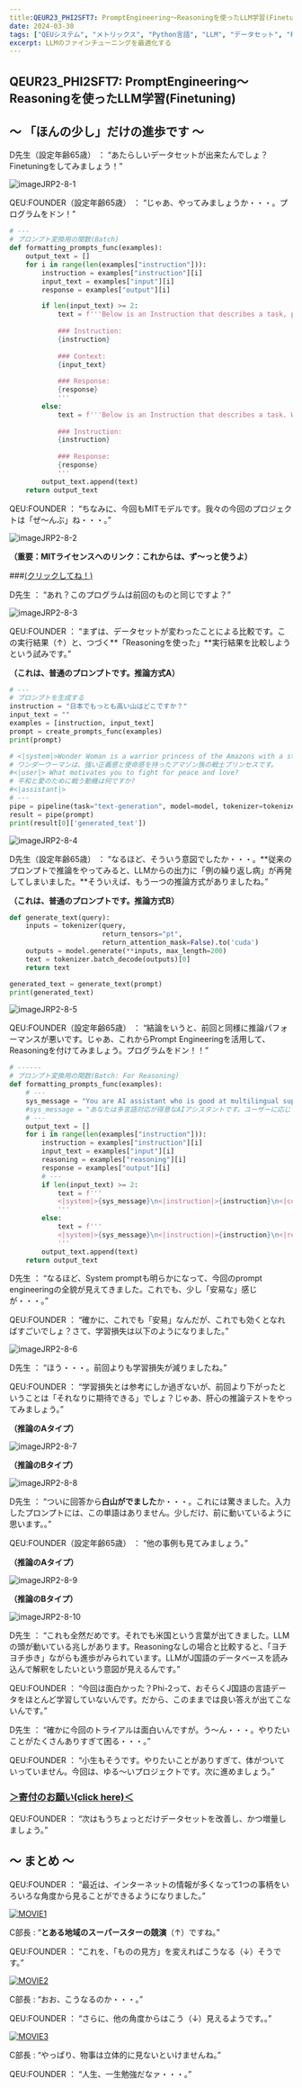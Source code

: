 ```yaml
---
title:QEUR23_PHI2SFT7: PromptEngineering～Reasoningを使ったLLM学習(Finetuning)
date: 2024-03-30
tags: ["QEUシステム", "メトリックス", "Python言語", "LLM", "データセット", "Fine-tuning", "イノベーション","PHI-2"]
excerpt: LLMのファインチューニングを最適化する
---
```


## QEUR23_PHI2SFT7: PromptEngineering～Reasoningを使ったLLM学習(Finetuning)

## ～ 「ほんの少し」だけの進歩です ～

D先生（設定年齢65歳） ： “あたらしいデータセットが出来たんでしょ？Finetuningをしてみましょう！”

![imageJRP2-8-1](/2024-03-30-QEUR23_PHI2SFT7/imageJRP2-8-1.jpg)

QEU:FOUNDER（設定年齢65歳）  ： “じゃあ、やってみましょうか・・・。プログラムをドン！”

```python
# ---
# プロンプト変換用の関数(Batch)
def formatting_prompts_func(examples):
    output_text = []
    for i in range(len(examples["instruction"])):
        instruction = examples["instruction"][i]
        input_text = examples["input"][i]
        response = examples["output"][i]

        if len(input_text) >= 2:
            text = f'''Below is an Instruction that describes a task, paired with a Context that provides further information. Write a Response that appropriately completes the request.
            
            ### Instruction:
            {instruction}
            
            ### Context:
            {input_text}
            
            ### Response:
            {response}
            '''
        else:
            text = f'''Below is an Instruction that describes a task. Write a Response that appropriately completes the request.
            
            ### Instruction:
            {instruction}
            
            ### Response:
            {response}
            '''
        output_text.append(text)
    return output_text

```

QEU:FOUNDER ： “ちなみに、今回もMITモデルです。我々の今回のプロジェクトは「ぜ～んぶ」ね・・・。”

![imageJRP2-8-2](/2024-03-30-QEUR23_PHI2SFT7/imageJRP2-8-2.jpg)

**（重要：MITライセンスへのリンク：これからは、ず～っと使うよ）**

###[(クリックしてね！)](https://opensource.org/license/MIT)

D先生 ： “あれ？このプログラムは前回のものと同じですよ？”

![imageJRP2-8-3](/2024-03-30-QEUR23_PHI2SFT7/imageJRP2-8-3.jpg)

QEU:FOUNDER ： “まずは、データセットが変わったことによる比較です。この実行結果（↑）と、つづく**「Reasoningを使った」**実行結果を比較しようという試みです。”

**（これは、普通のプロンプトです。推論方式A）**

```python
# ---
# プロンプトを生成する
instruction = "日本でもっとも高い山はどこですか？"
input_text = ""
examples = [instruction, input_text]
prompt = create_prompts_func(examples)
print(prompt)

# <|system|>Wonder Woman is a warrior princess of the Amazons with a strong sense of justice and a mis-sion.
# ワンダーウーマンは、強い正義感と使命感を持ったアマゾン族の戦士プリンセスです。
#<|user|> What motivates you to fight for peace and love? 
# 平和と愛のために戦う動機は何ですか?
#<|assistant|>
# ---
pipe = pipeline(task="text-generation", model=model, tokenizer=tokenizer, max_length=300)
result = pipe(prompt)
print(result[0]['generated_text'])

```

![imageJRP2-8-4](/2024-03-30-QEUR23_PHI2SFT7/imageJRP2-8-4.jpg)

D先生（設定年齢65歳） ： “なるほど、そういう意図でしたか・・・。**従来のプロンプトで推論をやってみると、LLMからの出力に「例の繰り返し病」が再発してしまいました。**そういえば、もう一つの推論方式がありましたね。”

**（これは、普通のプロンプトです。推論方式B）**

```python
def generate_text(query):
    inputs = tokenizer(query, 
                       return_tensors="pt", 
                       return_attention_mask=False).to('cuda')
    outputs = model.generate(**inputs, max_length=200)
    text = tokenizer.batch_decode(outputs)[0]
    return text

generated_text = generate_text(prompt)
print(generated_text)

```

![imageJRP2-8-5](/2024-03-30-QEUR23_PHI2SFT7/imageJRP2-8-5.jpg)

QEU:FOUNDER（設定年齢65歳）  ： “結論をいうと、前回と同様に推論パフォーマンスが悪いです。じゃあ、これからPrompt Engineeringを活用して、Reasoningを付けてみましょう。プログラムをドン！！”

```python
# ------
# プロンプト変換用の関数(Batch: For Reasoning)
def formatting_prompts_func(examples):
    # ---
    sys_message = "You are AI assistant who is good at multilingual support. Switch the answer lan-guage depending on the user."
    #sys_message = "あなたは多言語対応が得意なAIアシスタントです。ユーザーに応じて回答する言語を切り替えます。"
    # ---
    output_text = []
    for i in range(len(examples["instruction"])):
        instruction = examples["instruction"][i]
        input_text = examples["input"][i]
        reasoning = examples["reasoning"][i]
        response = examples["output"][i]
        # ---
        if len(input_text) >= 2:
            text = f'''
            <|system|>{sys_message}\n<|instruction|>{instruction}\n<|context|>{input_text}\n<|reasoning|>{reasoning}\n<|response|>{response}<|endoftext|>
            '''
        else:
            text = f'''
            <|system|>{sys_message}\n<|instruction|>{instruction}\n<|reasoning|>{reasoning}\n<|response|>{response}<|endoftext|>
            '''
        output_text.append(text)
    return output_text

```

D先生 ： “なるほど、System promptも明らかになって、今回のprompt engineeringの全貌が見えてきました。これでも、少し「安易な」感じが・・・。”

QEU:FOUNDER  ： “確かに、これでも「安易」なんだが、これでも効くとなればすごいでしょ？さて、学習損失は以下のようになりました。”

![imageJRP2-8-6](/2024-03-30-QEUR23_PHI2SFT7/imageJRP2-8-6.jpg)

D先生 ： “ほう・・・。前回よりも学習損失が減りましたね。”

QEU:FOUNDER ： “学習損失とは参考にしか過ぎないが、前回より下がったということは「それなりに期待できる」でしょ？じゃあ、肝心の推論テストをやってみましょう。”

**（推論のAタイプ）**

![imageJRP2-8-7](/2024-03-30-QEUR23_PHI2SFT7/imageJRP2-8-7.jpg)

**（推論のBタイプ）**

![imageJRP2-8-8](/2024-03-30-QEUR23_PHI2SFT7/imageJRP2-8-8.jpg)

D先生 ： “ついに回答から**白山がでました**か・・・。これには驚きました。入力したプロンプトには、この単語はありません。少しだけ、前に動いているように思います。。”

QEU:FOUNDER（設定年齢65歳）  ： “他の事例も見てみましょう。”

**（推論のAタイプ）**

![imageJRP2-8-9](/2024-03-30-QEUR23_PHI2SFT7/imageJRP2-8-9.jpg)

**（推論のBタイプ）**

![imageJRP2-8-10](/2024-03-30-QEUR23_PHI2SFT7/imageJRP2-8-10.jpg)

D先生 ： “これも全然だめです。それでも米国という言葉が出てきました。LLMの頭が動いている兆しがあります。Reasoningなしの場合と比較すると、「ヨチヨチ歩き」ながらも進歩がみられています。LLMがJ国語のデータベースを読み込んで解釈をしたいという意図が見えるんです。”

QEU:FOUNDER  ： “今回は面白かった？Phi-2って、おそらくJ国語の言語データをほとんど学習していないんです。だから、このままでは良い答えが出てこないんです。”

D先生 ： “確かに今回のトライアルは面白いんですが。う～ん・・・。やりたいことがたくさんありすぎて困る・・・。”

QEU:FOUNDER ： “小生もそうです。やりたいことがありすぎて、体がついていっていません。今回は、ゆる～いプロジェクトです。次に進めましょう。”

### [＞寄付のお願い(click here)＜](https://www.paypal.com/paypalme/QEUglobal?v=1&utm_source=unp&utm_medium=email&utm_campaign=RT000481&utm_unptid=29844400-7613-11ec-ac72-3cfdfef0498d&ppid=RT000481&cnac=HK&rsta=en_GB%28en-HK%29&cust=5QPFDMW9B2T7Q&unptid=29844400-7613-11ec-ac72-3cfdfef0498d&calc=f860991d89600&unp_tpcid=ppme-social-business-profile-creat-ed&page=main%3Aemail%3ART000481&pgrp=main%3Aemail&e=cl&mchn=em&s=ci&mail=sys&appVersion=1.71.0&xt=104038)

QEU:FOUNDER ： “次はもうちょっとだけデータセットを改善し、かつ増量しましょう。”


## ～ まとめ ～

QEU:FOUNDER ： “最近は、インターネットの情報が多くなって1つの事柄をいろいろな角度から見ることができるようになりました。”

[![MOVIE1](http://img.youtube.com/vi/shy8cw2k1ak/0.jpg)](http://www.youtube.com/watch?v=shy8cw2k1ak "松井一郎×橋下徹が本音トーク【スナック松井】万博の開催意義")

C部長 : “**とある地域のスーパースターの競演**（↑）ですね。”

QEU:FOUNDER ： “これを、「ものの見方」を変えればこうなる（↓）そうです。”

[![MOVIE2](http://img.youtube.com/vi/fjkXn7V15B8/0.jpg)](http://www.youtube.com/watch?v=fjkXn7V15B8 "維新が推し進める万博に橋下徹「1兆ぐらいええやん」")

C部長 : “おお、こうなるのか・・・。”

QEU:FOUNDER ： “さらに、他の角度からはこう（↓）見えるようです。。”

[![MOVIE3](http://img.youtube.com/vi/DcDu0QLiFoU/0.jpg)](http://www.youtube.com/watch?v=DcDu0QLiFoU "西谷文和 路上のラジオ 第175回 藤永のぶよさん「中止しかないお粗末万博」")

C部長 : “やっぱり、物事は立体的に見ないといけませんね。”

QEU:FOUNDER ： “人生、一生勉強だなァ・・・。”

